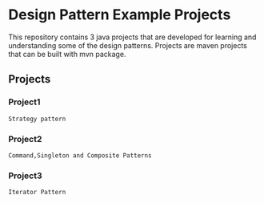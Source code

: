 # Design Pattern Example Projects

This repository contains 3 java projects that are developed for learning and understanding some of the design patterns.
Projects are maven projects that can be built with mvn package.

## Projects

### Project1
    Strategy pattern
### Project2
    Command,Singleton and Composite Patterns
### Project3
    Iterator Pattern

